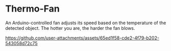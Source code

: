 # Thermo-Fan
An Arduino-controlled fan adjusts its speed based on the temperature of the detected object. The hotter you are, the harder the fan blows. 



https://github.com/user-attachments/assets/65ed1f58-cde2-4f79-b202-543058d72c75


